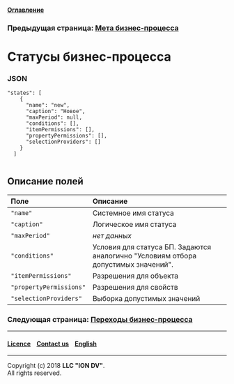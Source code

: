 #### [Оглавление](/docs/ru/index.md)

### Предыдущая страница: [Мета бизнес-процесса](meta_workflows.md)

# Статусы бизнес-процесса

### JSON

```
"states": [
    {
      "name": "new",
      "caption": "Новое",
      "maxPeriod": null,
      "conditions": [],
      "itemPermissions": [],
      "propertyPermissions": [],
      "selectionProviders": []
    }
  ]
  
```
## Описание полей 

| Поле |Описание  |
|:-----|:-----------|
|`"name"`|  Системное имя статуса|
|`"caption"`| Логическое имя статуса|
|`"maxPeriod"`|  _нет данных_ |
|`"conditions"`|  Условия для статуса БП. Задаются аналогично "Условиям отбора допустимых значений".  |
|`"itemPermissions"`| Разрешения для объекта |
|`"propertyPermissions"`|   Разрешения для свойств |
|`"selectionProviders"`|   Выборка допустимых значений


### Следующая страница: [Переходы бизнес-процесса](transitions_wf.md)

--------------------------------------------------------------------------  


 #### [Licence](/LICENSE) &ensp;  [Contact us](https://iondv.com/portal/contacts) &ensp;  [English](/docs/en/2_system_description/metadata_structure/meta_workflows/status_wf.md)   &ensp;
<div><img src="https://mc.iondv.com/watch/local/docs/framework" style="position:absolute; left:-9999px;" height=1 width=1 alt="iondv metrics"></div>
 
 --------------------------------------------------------------------------  

Copyright (c) 2018 **LLC "ION DV"**.  
All rights reserved. 